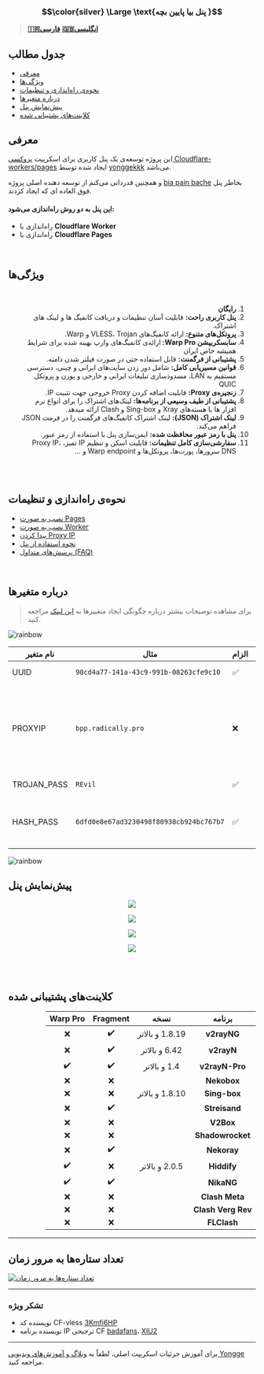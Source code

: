 ### $$\color{silver} \Large \text{پنل بیا پایین بچه }$$





> __[🇮🇷فارسی](README-fa.md)__     __[🇬🇧انگلیسی](README.md)__


## جدول مطالب
- [معرفی](#معرفی)
- [ویژگی‌ها](#ویژگی‌ها)
- [نحوه‌ی راه‌اندازی و تنظیمات](#نحوه‌ی-راه‌اندازی-و-تنظیمات)
- [درباره متغیرها](#درباره-متغیرها)
- [پیش‌نمایش پنل](#پیش‌نمایش-پنل)  
- [کلاینت‌های پشتیبانی‌ شده](#کلاینت‌‌های-پشتیبانی-شده)


## معرفی
این پروژه توسعه‌ی یک پنل کاربری برای اسکریپت <a href="https://github.com/yonggekkk/Cloudflare-workers-pages-vless">پروکسی Cloudflare-workers/pages</a> ایجاد شده توسط <a href="https://github.com/yonggekkk">yonggekkk</a> می‌باشد.

و همچنین قدردانی می‌کنم از توسعه دهنده اصلی پروژه [bia pain bache](https://github.com/bia-pain-bache) بخاطر پنل فوق العاده ای که ایجاد کردند.


#### این پنل به دو روش راه‌اندازی می‌شود:

- راه‌اندازی با __Cloudflare Worker__
- راه‌اندازی با __Cloudflare Pages__
<br>



## ویژگی‌ها
<br>
<ol dir="rtl">
  <li><strong>رایگان</strong></li>
  <li><strong>پنل کاربری راحت:</strong> قابلیت آسان تنظیمات و دریافت کانفیگ ها و لینک های اشتراک.</li>
  <li><strong>پروتکل‌های متنوع:</strong> ارائه کانفیگ‌های VLESS، Trojan و Warp.</li>
  <li><strong>سابسکریپشن Warp Pro: </strong>ارائه‌ی کانفیگ‌های وارپ بهینه شده برای شرایط همیشه خاص ایران</li>
  <li><strong>پشتیبانی از فرگمنت:</strong> قابل استفاده حتی در صورت فیلتر شدن دامنه.</li>
  <li><strong>قوانین مسیریابی کامل:</strong> شامل دور زدن سایت‌های ایرانی و چینی، دسترسی مستقیم به LAN، مسدودسازی تبلیغات ایرانی و خارجی و پورن و پروتکل QUIC</li>
  <li><strong>زنجیره‌ی Proxy:</strong> قابلیت اضافه کردن Proxy خروجی جهت تثبیت IP.</li>
  <li><strong>پشتیبانی از طیف وسیعی از برنامه‌ها:</strong> لینک‌های اشتراک را برای انواع نرم افزار ها با هسته‌های Xray و Sing-box و Clash ارائه میدهد.</li>
  <li><strong>لینک اشتراک (JSON):</strong> لینک‌ اشتراک کانفیگ‌های فرگمنت را در فرمت JSON فراهم می‌کند.</li>
  <li><strong>پنل با رمز عبور محافظت شده:</strong> ایمن‌سازی پنل با استفاده از رمز عبور.</li>
  <li><strong>سفارشی‌سازی کامل تنظیمات:</strong> قابلیت اسکن و تنظیم IP تمیز، Proxy IP، DNS سرورها، پورت‌ها، پروتکل‌ها و Warp endpoint و ...</li>
</ol>
<br><br>

## نحوه‌ی راه‌اندازی و تنظیمات
- [نصب به صورت Pages](docs/pages_installation_fa.md)
- [نصب به صورت Worker](docs/worker_installation_fa.md)
- [پیدا کردن Proxy IP](docs/proxy-ip-scanner.md)
- [نحوه استفاده از پنل](docs/configuration_fa.md)
- [پرسش‌های متداول (FAQ)](docs/faq.md)
<br>




## درباره متغیرها
> برای مشاهده توضیحات بیشتر درباره چگونگی ایجاد متغییر‌ها به [این لینک](https://github.com/bia-pain-bache/BPB-Worker-Panel/blob/main/docs/pages_installation_fa.md#3--%D8%AA%D8%BA%DB%8C%DB%8C%D8%B1-%D9%BE%D8%B3%D9%88%D8%B1%D8%AF%D9%87%D8%A7%DB%8C-trojan) مراجعه کنید. 

![rainbow](https://github.com/NiREvil/vless/assets/126243832/1aca7f5d-6495-44b7-aced-072bae52f256)

| نام متغیر | مثال | الزام | توضیحات|
|-----|----|--|------------|
| UUID | `90cd4a77-141a-43c9-991b-08263cfe9c10` |✅|برای ایجاد آی‌دی خود به [این لینک](https://www.uuidgenerator.net/)مراجعه کنید. |
| PROXYIP | `bpp.radically.pro` |❌|برای دسترسی به سایت‌هایی که از سی‌دی‌ان کلادفلر استفاده می‌کنند باید از پروکسی‌ آی‌پی‌ها استفاده کنیم، پشتیبانی از چند پروکسی آی‌پی، برای مثال : ```['bpb.radically.pro', 'bpb.yousef.isegaro.com'];```برای پیدا کردن پروکسی‌های بیشتر به [این لینک](https://github.com/NiREvil/vless/blob/main/sub/ProxyIP.md) مراجعه کنید. |
| TROJAN_PASS  | `REvil` |✅|پسوورد دلخواه شما برای کانفیگ‌های تروجان |
| HASH_PASS | `6dfd0e8e67ad3230498f80938cb924bc767b7` |✅| پسوورد تروجان دلخواه شما باید به رشته‌های هش SHA-224 به منزله ذخیره ایمن رمز عبور و تأیید صحت داده ها تبدیل شود، برای انجام تبدیل به [این لینک](https://emn178.github.io/online-tools/sha224.html) مراجعه کنید. |

![rainbow](https://github.com/NiREvil/vless/assets/126243832/1aca7f5d-6495-44b7-aced-072bae52f256)


## پیش‌نمایش پنل

<p align="center">
  <img src="docs/assets/images/Panel.jpg">
</p>

<p align="center">
  <img src="docs/assets/images/Panel_2.jpg">
</p>

<p align="center">
  <img src="docs/assets/images/Panel_3.jpg">
</p>

<p align="center">
  <img src="docs/assets/images/Panel_4.jpg">
</p>

<br><br> 


## کلاینت‌های پشتیبانی‌ شده
<div dir="rtl">
<table>
  <thead>
    <th>برنامه</th>
    <th>نسخه</th>
    <th>Fragment</th>
    <th>Warp Pro</th>
  </thead>
  <tbody  align="center">
    <tr>
      <td><b>v2rayNG</b></td>
      <td>1.8.19 و بالاتر</td>
      <td>✔️</td>
      <td>❌</td>
    </tr>
    <tr>
      <td><b>v2rayN</b></td>
      <td>6.42 و بالاتر</td>
      <td>✔️</td>
      <td>❌</td>
    </tr>
    <tr>
      <td><b>v2rayN-Pro</b></td>
      <td>1.4 و بالاتر</td>
      <td>✔️</td>
      <td>✔️</td>
    </tr>
    <tr>
      <td><b>Nekobox</b></td>
      <td></td>
      <td>❌</td>
      <td>❌</td>
    </tr>
    <tr>
      <td><b>Sing-box</b></td>
      <td>1.8.10 و بالاتر</td>
      <td>❌</td>
      <td>❌</td>
    </tr>
    <tr>
      <td><b>Streisand</b></td>
      <td></td>
      <td>✔️</td>
      <td>❌</td>
    </tr>
    <tr>
      <td><b>V2Box</b></td>
      <td></td>
      <td>❌</td>
      <td>❌</td>
    </tr>
    <tr>
      <td><b>Shadowrocket</b></td>
      <td></td>
      <td>❌</td>
      <td>❌</td>
    </tr>
    <tr>
      <td><b>Nekoray</b></td>
      <td></td>
      <td>✔️</td>
      <td>❌</td>
    </tr>
    <tr>
      <td><b>Hiddify</b></td>
      <td>2.0.5 و بالاتر</td>
      <td>❌</td>
      <td>✔️</td>
    </tr>
    <tr>
      <td><b>NikaNG</b></td>
      <td></td>
      <td>✔️</td>
      <td>✔️</td>
    </tr>
    <tr>
      <td><b>Clash Meta</b></td>
      <td></td>
      <td>❌</td>
      <td>❌</td>
    </tr>
    <tr>
      <td><b>Clash Verg Rev</b></td>
      <td></td>
      <td>❌</td>
      <td>❌</td>
    </tr>
    <tr>
      <td><b>FLClash</b></td>
      <td></td>
      <td>❌</td>
      <td>❌</td>
    </tr>
  </tbody>
</table>
</div>

---
## تعداد ستاره‌ها به مرور زمان

[![تعداد ستاره‌ها به مرور زمان](https://starchart.cc/bia-pain-bache/BPB-Worker-Panel.svg?variant=adaptive)](https://starchart.cc/bia-pain-bache/BPB-Worker-Panel)

---
### تشکر ویژه

- نویسنده کد CF-vless <a href="https://github.com/3Kmfi6HP/EDtunnel">3Kmfi6HP</a>
- نویسنده برنامه IP ترجیحی CF <a href="https://github.com/badafans/Cloudflare-IP-SpeedTest">badafans</a>، <a href="https://github.com/XIU2/CloudflareSpeedTest">XIU2</a>

---
برای آموزش جزئیات اسکریپت اصلی، لطفاً به <a href="https://ygkkk.blogspot.com/2023/07/cfworkers-vless.html">وبلاگ و آموزش‌های ویدیویی Yongge</a> مراجعه کنید.
